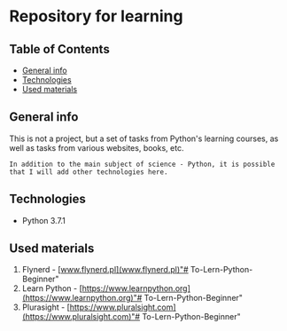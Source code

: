 # Repository for learning

## Table of Contents
- [General info](#general-info)
- [Technologies](#technologies)
- [Used materials](#used-materials)
## General info

This is not a project, but a set of tasks from Python's learning courses, as well as tasks from various websites, books, etc.

    In addition to the main subject of science - Python, it is possible that I will add other technologies here.


## Technologies

- Python 3.7.1

## Used materials

1. Flynerd - [www.flynerd.pl](www.flynerd.pl)"# To-Lern-Python-Beginner" 
2. Learn Python - [https://www.learnpython.org](https://www.learnpython.org)"# To-Lern-Python-Beginner" 
3. Plurasight - [https://www.pluralsight.com](https://www.pluralsight.com)"# To-Lern-Python-Beginner" 
